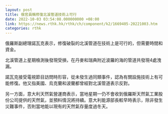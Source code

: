 ```yaml
---
layout: post
title: 俄官員稱修復北溪管道技術上可行
date: 2022-10-03 03:54:08.000000000 +08:00
link: https://news.rthk.hk/rthk/ch/component/k2/1669405-20221003.htm
categories: rthk
---
```


俄羅斯副總理諾瓦克表示，修復破裂的北溪管道在技術上是可行的，但需要時間和資金。

北溪管道上星期檢測後發現受損，在丹麥和瑞典附近波羅的海的管道共發現4處洩漏。

諾瓦克接受電視節目訪問時形容，從未發生過同類事件，認為有關設施技術上有可能修復。他又指美國、烏克蘭和波蘭都曾經對北溪管道表示反對。

另一方面，意大利天然氣營運商表示，當地星期一仍不會收到俄羅斯天然氣工業股份公司提供的天然氣，並預料情況將持續。意大利能源部長較早時表示，除非發生災難事件，否則當地能以現有的天然氣存量度過冬天。
